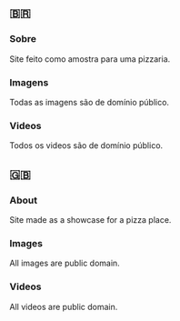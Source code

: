 ## 🇧🇷
### Sobre
Site feito como amostra para uma pizzaria. 
### Imagens
Todas as imagens são de domínio público.
### Videos
Todos os videos são de domínio público.
## 🇬🇧
### About
Site made as a showcase for a pizza place. 
### Images
All images are public domain.
### Videos
All videos are public domain.

